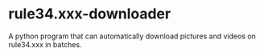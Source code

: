 # rule34.xxx-downloader
A python program that can automatically download pictures and videos on rule34.xxx in batches.
